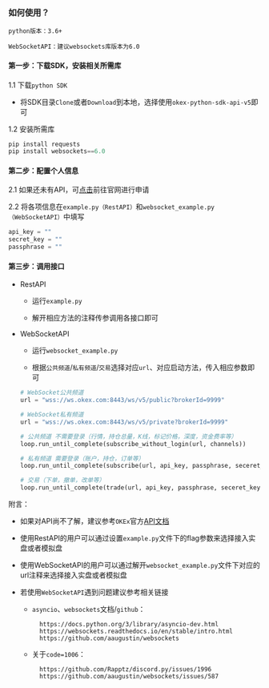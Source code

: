 ### 如何使用？

`python版本：3.6+`

`WebSocketAPI：建议websockets库版本为6.0`

#### 第一步：下载SDK，安装相关所需库

1.1 下载`python SDK`
* 将SDK目录`Clone`或者`Download`到本地，选择使用`okex-python-sdk-api-v5`即可

1.2 安装所需库
```python
pip install requests
pip install websockets==6.0
```

#### 第二步：配置个人信息

2.1 如果还未有API，可[点击](https://www.okex.com/account/users/myApi)前往官网进行申请

2.2 将各项信息在`example.py（RestAPI）`和`websocket_example.py（WebSocketAPI）`中填写

```python
api_key = ""
secret_key = ""
passphrase = ""
```
#### 第三步：调用接口

* RestAPI
  
    * 运行`example.py`
    
    * 解开相应方法的注释传参调用各接口即可
    
* WebSocketAPI
  
    * 运行`websocket_example.py`
      
    * 根据`公共频道`/`私有频道`/`交易`选择对应`url`、对应启动方法，传入相应参数即可
    
    ```python
    # WebSocket公共频道
    url = "wss://ws.okex.com:8443/ws/v5/public?brokerId=9999"
    
    # WebSocket私有频道
    url = "wss://ws.okex.com:8443/ws/v5/private?brokerId=9999"
    ```

    ```python
    # 公共频道 不需要登录（行情，持仓总量，K线，标记价格，深度，资金费率等）
    loop.run_until_complete(subscribe_without_login(url, channels))
    
    # 私有频道 需要登录（账户，持仓，订单等）
    loop.run_until_complete(subscribe(url, api_key, passphrase, seceret_key, channels))
    
    # 交易（下单，撤单，改单等）
    loop.run_until_complete(trade(url, api_key, passphrase, seceret_key, trade_param))
    ```

附言：

* 如果对API尚不了解，建议参考`OKEx`官方[API文档](https://www.okex.com/docs-v5/zh/)

* 使用RestAPI的用户可以通过设置`example.py`文件下的flag参数来选择接入实盘或者模拟盘

* 使用WebSocketAPI的用户可以通过解开`websocket_example.py`文件下对应的url注释来选择接入实盘或者模拟盘

* 若使用`WebSocketAPI`遇到问题建议参考相关链接

    * `asyncio`、`websockets`文档/`github`：
    
            https://docs.python.org/3/library/asyncio-dev.html
            https://websockets.readthedocs.io/en/stable/intro.html
            https://github.com/aaugustin/websockets
    
    * 关于`code=1006`：
    
            https://github.com/Rapptz/discord.py/issues/1996
            https://github.com/aaugustin/websockets/issues/587